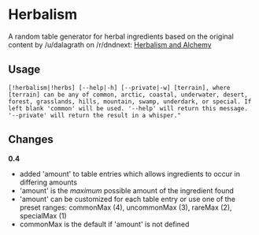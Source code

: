 # Herbalism

A random table generator for herbal ingredients based on the original content by /u/dalagrath on /r/dndnext: [Herbalism and Alchemy](https://www.reddit.com/r/dndnext/comments/3w1log/5e_herbalism_alchemy_v12_updates_fanmade/)

## Usage

```
[!herbalism|!herbs] [--help|-h] [--private|-w] [terrain], where [terrain] can be any of common, arctic, coastal, underwater, desert, forest, grasslands, hills, mountain, swamp, underdark, or special. If left blank 'common' will be used. '--help' will return this message. '--private' will return the result in a whisper."
```

## Changes

**0.4**

- added 'amount' to table entries which allows ingredients to occur in differing amounts
- 'amount' is the *maximum* possible amount of the ingredient found
- 'amount' can be customized for each table entry or use one of the preset ranges: commonMax (4), uncommonMax (3), rareMax (2), specialMax (1)
- commonMax is the default if 'amount' is not defined
